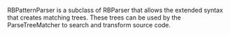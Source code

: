 RBPatternParser is a subclass of RBParser that allows the extended syntax that creates matching trees. These trees can be used by the ParseTreeMatcher to search and transform source code.